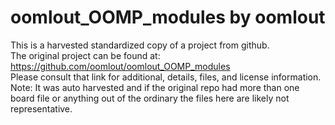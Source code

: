
# oomlout_OOMP_modules by oomlout  
This is a harvested standardized copy of a project from github.  
The original project can be found at:  
https://github.com/oomlout/oomlout_OOMP_modules  
Please consult that link for additional, details, files, and license information.  
Note: It was auto harvested and if the original repo had more than one board file or anything out of the ordinary the files here are likely not representative.  
    
